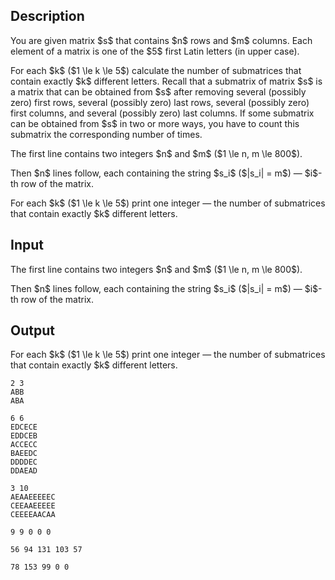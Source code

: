 ## Description

<div><p>You are given matrix $s$ that contains $n$ rows and $m$ columns. Each element of a matrix is one of the $5$ first Latin letters (in upper case).</p><p>For each $k$ ($1 \le k \le 5$) calculate the number of submatrices that contain exactly $k$ different letters. Recall that a submatrix of matrix $s$ is a matrix that can be obtained from $s$ after removing several (possibly zero) first rows, several (possibly zero) last rows, several (possibly zero) first columns, and several (possibly zero) last columns. If some submatrix can be obtained from $s$ in two or more ways, you have to count this submatrix the corresponding number of times.</p></div><div class="input-specification"><p>The first line contains two integers $n$ and $m$ ($1 \le n, m \le 800$).</p><p>Then $n$ lines follow, each containing the string $s_i$ ($|s_i| = m$)&nbsp;— $i$-th row of the matrix. </p></div><div class="output-specification"><p>For each $k$ ($1 \le k \le 5$) print one integer&nbsp;— the number of submatrices that contain exactly $k$ different letters.</p></div>

## Input

<p>The first line contains two integers $n$ and $m$ ($1 \le n, m \le 800$).</p><p>Then $n$ lines follow, each containing the string $s_i$ ($|s_i| = m$)&nbsp;— $i$-th row of the matrix. </p>

## Output

<p>For each $k$ ($1 \le k \le 5$) print one integer&nbsp;— the number of submatrices that contain exactly $k$ different letters.</p>





```input1
2 3
ABB
ABA
```




```input2
6 6
EDCECE
EDDCEB
ACCECC
BAEEDC
DDDDEC
DDAEAD
```




```input3
3 10
AEAAEEEEEC
CEEAAEEEEE
CEEEEAACAA
```




```output1
9 9 0 0 0
```




```output2
56 94 131 103 57
```




```output3
78 153 99 0 0
```


